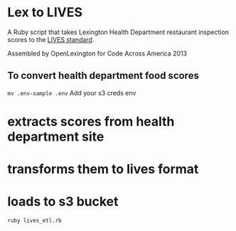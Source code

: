 # Lex to LIVES

A Ruby script that takes Lexington Health Department restaurant inspection
scores to the [LIVES standard](http://www.yelp.com/healthscores).

Assembled by OpenLexington for Code Across America 2013

## To convert health department food scores

`mv .env-sample .env`
Add your s3 creds env

# extracts scores from health department site
# transforms them to lives format
# loads to s3 bucket
`ruby lives_etl.rb`
